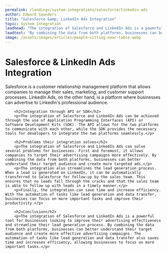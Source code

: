 ```yaml
---
permalink: /landings/system-integrations/salesforce/linkedin-ads
author: Edward Saunders
title: "Salesforce &amp; LinkedIn Ads Integration"
topic: System Integration
leadhead: "The integration of Salesforce and LinkedIn Ads is a powerful tool for businesses looking to improve their advertising effectiveness and streamline their lead generation process"
leadtext: "By combining the data from both platforms, businesses can better understand their target audience and create more effective advertising campaigns. The automation of tasks like lead generation and data transfer also saves time and increases efficiency, allowing businesses to focus on more important tasks."
image: /assets/images/articles/people-sitting-near-table.webp
---
```

<div class="arttext">        <h1>Salesforce &amp; LinkedIn Ads Integration</h1>
        <p>Salesforce is a customer relationship management platform that allows companies to manage their sales, marketing, and customer support processes. LinkedIn Ads, on the other hand, is a platform where businesses can advertise to LinkedIn's professional audience.</p>
        
        <h2>Integration through API or SDK</h2>
        <p>The integration of Salesforce and LinkedIn Ads can be achieved through the use of Application Programming Interfaces (API) or Software Development Kits (SDK). The API allows for the two platforms to communicate with each other, while the SDK provides the necessary tools for developers to integrate the two platforms seamlessly.</p>
        
        <h2>Problems their integration solves</h2>
        <p>The integration of Salesforce and LinkedIn Ads can solve several problems for businesses. First and foremost, it allows companies to target their advertising campaigns more effectively. By combining the data from both platforms, businesses can better understand their target audience and create more targeted ads.</p>
        <p>The integration also streamlines the lead generation process. When a lead is generated on LinkedIn, it can be automatically transferred to Salesforce for follow-up by the sales team. This ensures that no leads fall through the cracks and that the sales team is able to follow up with leads in a timely manner.</p>
        <p>Finally, the integration can save time and increase efficiency. With the automation of tasks like lead generation and data transfer, businesses can focus on more important tasks and improve their productivity.</p>
        
        <h2>Conclusion</h2>
        <p>The integration of Salesforce and LinkedIn Ads is a powerful tool for businesses looking to improve their advertising effectiveness and streamline their lead generation process. By combining the data from both platforms, businesses can better understand their target audience and create more effective advertising campaigns. The automation of tasks like lead generation and data transfer also saves time and increases efficiency, allowing businesses to focus on more important tasks.</p>
</div>